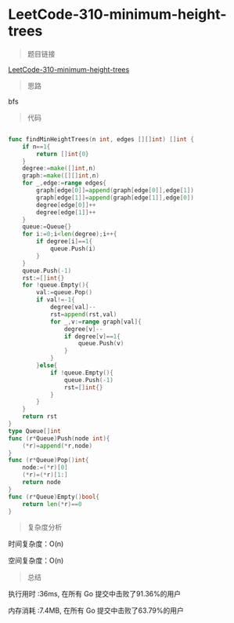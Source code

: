 #  LeetCode-310-minimum-height-trees
>题目链接

[LeetCode-310-minimum-height-trees](https://leetcode-cn.com/problems/minimum-height-trees/)

>思路

bfs

>代码

```go

func findMinHeightTrees(n int, edges [][]int) []int {
    if n==1{
        return []int{0}
    }
    degree:=make([]int,n)
    graph:=make([][]int,n)
    for _,edge:=range edges{
        graph[edge[0]]=append(graph[edge[0]],edge[1])
        graph[edge[1]]=append(graph[edge[1]],edge[0])
        degree[edge[0]]++
        degree[edge[1]]++
    }
    queue:=Queue{}
    for i:=0;i<len(degree);i++{
        if degree[i]==1{
            queue.Push(i)
        }
    }
    queue.Push(-1)
    rst:=[]int{}
    for !queue.Empty(){
        val:=queue.Pop()
        if val!=-1{
            degree[val]--
            rst=append(rst,val)
            for _,v:=range graph[val]{
                degree[v]--
                if degree[v]==1{
                    queue.Push(v)
                }
            }
        }else{
            if !queue.Empty(){
                queue.Push(-1)
                rst=[]int{}
            }
        }
    }
    return rst
}
type Queue[]int
func (r*Queue)Push(node int){
    (*r)=append(*r,node)
}
func (r*Queue)Pop()int{
    node:=(*r)[0]
    (*r)=(*r)[1:]
    return node
}
func (r*Queue)Empty()bool{
    return len(*r)==0
}


```

>复杂度分析

时间复杂度：O(n)

空间复杂度：O(n)

>总结

执行用时 :36ms, 在所有 Go 提交中击败了91.36%的用户
 
内存消耗 :7.4MB, 在所有 Go 提交中击败了63.79%的用户
